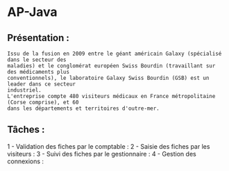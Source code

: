 # AP-Java

## Présentation :
```
Issu de la fusion en 2009 entre le géant américain Galaxy (spécialisé dans le secteur des
maladies) et le conglomérat européen Swiss Bourdin (travaillant sur des médicaments plus
conventionnels), le laboratoire Galaxy Swiss Bourdin (GSB) est un leader dans ce secteur
industriel.
L'entreprise compte 480 visiteurs médicaux en France métropolitaine (Corse comprise), et 60
dans les départements et territoires d'outre-mer. 
```



## Tâches :
1 - Validation des fiches par le comptable :
2 - Saisie des fiches par les visiteurs :
3 - Suivi des fiches par le gestionnaire :
4 - Gestion des connexions :



